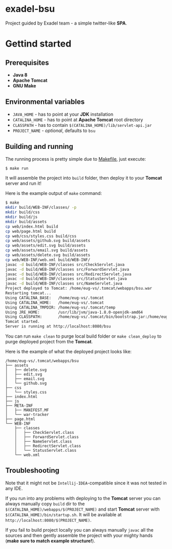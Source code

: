 # exadel-bsu
Project guided by Exadel team - a simple twitter-like **SPA**.

# Gettind started
## Prerequisites
 - **Java 8**
 - **Apache Tomcat**
 - **GNU Make**

## Environmental variables
 - `JAVA_HOME` - has to point at your **JDK** installation
 - `CATALINA_HOME` - has to point at **Apache Tomcat** root directory
 - `CLASSPATH` - has to contain `$(CATALINA_HOME)/lib/servlet-api.jar`
 - `PROJECT_NAME` - *optional*, defaults to `bsu`

## Building and running
The running process is pretty simple due to [Makefile](./Makefile), just execute:
```bash
$ make run
```
It will assemble the project into `build` folder, then deploy it to your **Tomcat** server and run it!

Here is the example output of `make` command:
```bash
$ make
mkdir build/WEB-INF/classes/ -p
mkdir build/css
mkdir build/js
mkdir build/assets
cp web/index.html build
cp web/page.html build
cp web/css/styles.css build/css
cp web/assets/github.svg build/assets
cp web/assets/edit.svg build/assets
cp web/assets/email.svg build/assets
cp web/assets/delete.svg build/assets
cp web/WEB-INF/web.xml build/WEB-INF/
javac -d build/WEB-INF/classes src/CheckServlet.java
javac -d build/WEB-INF/classes src/ForwardServlet.java
javac -d build/WEB-INF/classes src/RedirectServlet.java
javac -d build/WEB-INF/classes src/StatusServlet.java
javac -d build/WEB-INF/classes src/NameServlet.java
Project deployed to Tomcat: /home/eug-vs/.tomcat/webapps/bsu.war
Restarting tomcat...
Using CATALINA_BASE:   /home/eug-vs/.tomcat
Using CATALINA_HOME:   /home/eug-vs/.tomcat
Using CATALINA_TMPDIR: /home/eug-vs/.tomcat/temp
Using JRE_HOME:        /usr/lib/jvm/java-1.8.0-openjdk-amd64
Using CLASSPATH:       /home/eug-vs/.tomcat/bin/bootstrap.jar:/home/eug-vs/.tomcat/bin/tomcat-juli.jar
Tomcat started.
Server is running at http://localhost:8080/bsu
```
You can run `make clean` to purge local build folder or `make clean_deploy` to purge deployed project from the **Tomcat**.

Here is the example of what the deployed project looks like:
```
/home/eug-vs/.tomcat/webapps/bsu
├── assets
│   ├── delete.svg
│   ├── edit.svg
│   ├── email.svg
│   └── github.svg
├── css
│   └── styles.css
├── index.html
├── js
├── META-INF
│   ├── MANIFEST.MF
│   └── war-tracker
├── page.html
└── WEB-INF
    ├── classes
    │   ├── CheckServlet.class
    │   ├── ForwardServlet.class
    │   ├── NameServlet.class
    │   ├── RedirectServlet.class
    │   └── StatusServlet.class
    └── web.xml
```

## Troubleshooting
Note that it might not be `Intellij-IDEA`-compatible since it was not tested in any IDE.

If you run into any problems with deploying to the **Tomcat** server you can always manually copy `build` dir to the `$(CATALINA_HOME)/webapps/$(PROJECT_NAME)` and start **Tomcat** server with `$(CATALINA_HOME)/bin/startup.sh`. It will be available at `http://localhost:8080/$(PROJECT_NAME)`.

If you fail to build project locally you can always manually `javac` all the sources and then gently assemble the project with your mighty hands (**make sure to match example structure!**).
